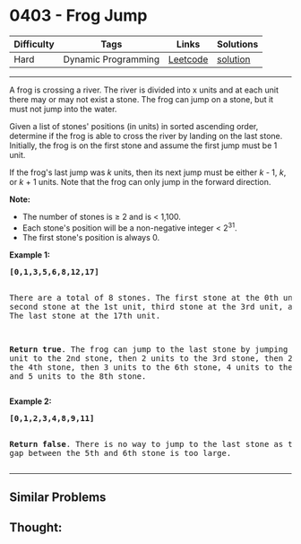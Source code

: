 # 0403 - Frog Jump

Difficulty  | Tags | Links | Solutions
----------- | ---- | ----- | -----
Hard | Dynamic Programming | [Leetcode](https://leetcode.com/problems/frog-jump) | [solution](https://leetcode.com/problems/frog-jump/solution/)


-----------

<p>A frog is crossing a river. The river is divided into x units and at each unit there may or may not exist a stone. The frog can jump on a stone, but it must not jump into the water.</p>

<p>Given a list of stones' positions (in units) in sorted ascending order, determine if the frog is able to cross the river by landing on the last stone. Initially, the frog is on the first stone and assume the first jump must be 1 unit.
</p>

<p>If the frog's last jump was <i>k</i> units, then its next jump must be either <i>k</i> - 1, <i>k</i>, or <i>k</i> + 1 units. Note that the frog can only jump in the forward direction.</p>

<p><b>Note:</b>
<ul>
<li>The number of stones is &ge; 2 and is < 1,100.</li>
<li>Each stone's position will be a non-negative integer < 2<sup>31</sup>.</li>
<li>The first stone's position is always 0.</li>
</ul>
</p>

<p><b>Example 1:</b>
<pre>
<b>[0,1,3,5,6,8,12,17]</b>

There are a total of 8 stones.
The first stone at the 0th unit, second stone at the 1st unit,
third stone at the 3rd unit, and so on...
The last stone at the 17th unit.

<b>Return true</b>. The frog can jump to the last stone by jumping 
1 unit to the 2nd stone, then 2 units to the 3rd stone, then 
2 units to the 4th stone, then 3 units to the 6th stone, 
4 units to the 7th stone, and 5 units to the 8th stone.
</pre>
</p>

<p><b>Example 2:</b>
<pre>
<b>[0,1,2,3,4,8,9,11]</b>

<b>Return false</b>. There is no way to jump to the last stone as 
the gap between the 5th and 6th stone is too large.
</pre>
</p>

-----------


## Similar Problems




## Thought:
